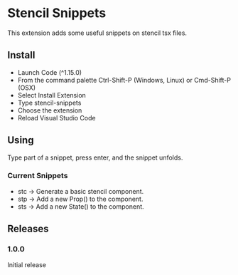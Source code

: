 # Stencil Snippets

This extension adds some useful snippets on stencil tsx files.

## Install

- Launch Code (^1.15.0)
- From the command palette Ctrl-Shift-P (Windows, Linux) or Cmd-Shift-P (OSX)
- Select Install Extension
- Type stencil-snippets
- Choose the extension
- Reload Visual Studio Code

## Using

Type part of a snippet, press enter, and the snippet unfolds.

### Current Snippets

- stc -> Generate a basic stencil component.
- stp -> Add a new Prop() to the component.
- sts -> Add a new State() to the component.

## Releases

### 1.0.0

Initial release